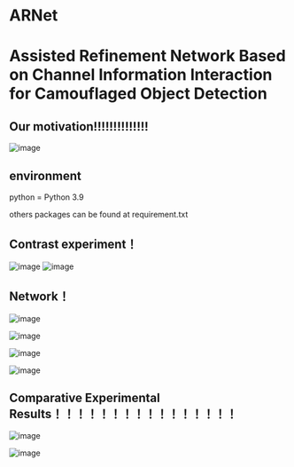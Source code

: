 # ARNet
# Assisted Refinement Network Based on Channel Information Interaction for Camouflaged Object Detection

## Our motivation!!!!!!!!!!!!!!

![image](https://github.com/user-attachments/assets/242baca3-3e2c-498b-8a25-24fb5976f59b)

## environment
python = Python 3.9

others packages can be found at requirement.txt

## Contrast experiment！ 


![image](https://github.com/user-attachments/assets/bfdda376-f246-4a30-8790-cc8b46a7a8ab)
![image](https://github.com/user-attachments/assets/0e8a2246-4eab-41a0-ba06-4729bf536352)


## Network！

![image](https://github.com/user-attachments/assets/fd4567de-8e45-4273-953a-d056043dd7c5)

![image](https://github.com/user-attachments/assets/a3c5cc69-ca6a-41cb-9ea3-919abf1b358c)

![image](https://github.com/user-attachments/assets/a519a2de-2109-4e6c-be4d-09cdb7826777)

![image](https://github.com/user-attachments/assets/691c4321-8785-40ef-b7d8-b430238ca042)


## Comparative Experimental Results！！！！！！！！！！！！！！！！

![image](https://github.com/user-attachments/assets/71177612-5aec-4d78-adc4-5bdb89d45090)

![image](https://github.com/user-attachments/assets/3a9c2d8d-854d-46b4-8dc7-afb2f1a18b6f)
